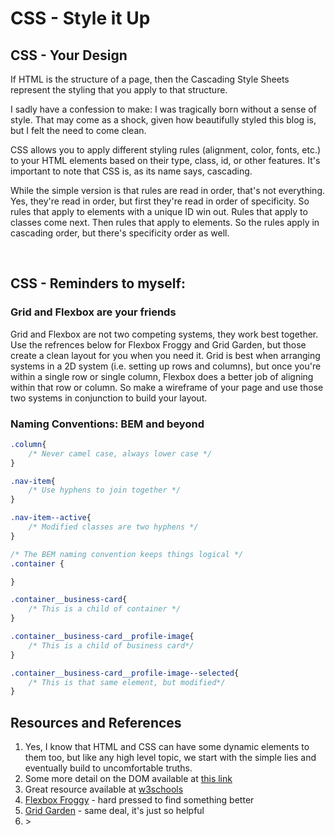 # CSS - Style it Up

## CSS - Your Design

If HTML is the structure of a page, then the Cascading Style Sheets represent the styling that you apply to that structure.

I sadly have a confession to make: I was tragically born without a sense of style. That may come as a shock, given how beautifully styled this blog is, but I felt the need to come clean.

CSS allows you to apply different styling rules (alignment, color, fonts, etc.) to your HTML elements based on their type, class, id, or other features. It's important to note that CSS is, as its name says, cascading.

While the simple version is that rules are read in order, that's not everything. Yes, they're read in order, but first they're read in order of specificity. So rules that apply to elements with a unique ID win out. Rules that apply to classes come next. Then rules that apply to elements. So the rules apply in cascading order, but there's specificity order as well. 

<br>

## CSS - Reminders to myself:

### Grid and Flexbox are your friends
Grid and Flexbox are not two competing systems, they work best together. Use the refrences below for Flexbox Froggy and Grid Garden, but those create a clean layout for you when you need it. Grid is best when arranging systems in a 2D system (i.e. setting up rows and columns), but once you're within a single row or single column, Flexbox does a better job of aligning within that row or column. So make a wireframe of your page and use those two systems in conjunction to build your layout. 

### Naming Conventions: BEM and beyond
```css
.column{
    /* Never camel case, always lower case */
}

.nav-item{
    /* Use hyphens to join together */
}

.nav-item--active{
    /* Modified classes are two hyphens */
}

/* The BEM naming convention keeps things logical */
.container {

}

.container__business-card{
    /* This is a child of container */
}

.container__business-card__profile-image{
    /* This is a child of business card*/
}

.container__business-card__profile-image--selected{
    /* This is that same element, but modified*/
}

```

## Resources and References

1. Yes, I know that HTML and CSS can have some dynamic elements to them too, but like any high level topic, we start with the simple lies and eventually build to uncomfortable truths.
2. Some more detail on the DOM available at <a href="https://www.w3schools.com/whatis/whatis_htmldom.asp" target="_blank">this link</a>
3. Great resource available at <a href="https://www.w3schools.com/html/default.asp" target="_blank">w3schools</a>
4. <a href="https://flexboxfroggy.com/" target="_blank">Flexbox Froggy</a> - hard pressed to find something better
5. <a href="https://cssgridgarden.com/" target="_blank">Grid Garden</a> - same deal, it's just so helpful
6. <a href='https://codepen.io' target='_blank'></a>>

